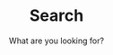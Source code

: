 ---
layout: search
title: Search
permalink: /search/
subtitle: "What are you looking for?"
feature-img: "assets/img/background/meerschweinchen-sucht.jpg"
icon: "fa-search"
---